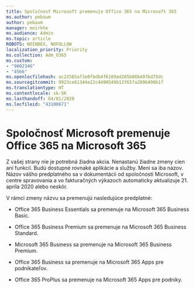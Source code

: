 ```yaml
---
title: Spoločnosť Microsoft premenuje Office 365 na Microsoft 365
ms.author: pebaum
author: pebaum
manager: mnirkhe
ms.audience: Admin
ms.topic: article
ROBOTS: NOINDEX, NOFOLLOW
localization_priority: Priority
ms.collection: Adm_O365
ms.custom:
- "9002346"
- "4566"
ms.openlocfilehash: ac22565af3e0fbdb4f6109ad265b08b497bd75dc
ms.sourcegitcommit: 9923ce61344e22c4490549b12f65fa2896490b1f
ms.translationtype: HT
ms.contentlocale: sk-SK
ms.lasthandoff: 04/01/2020
ms.locfileid: "43100671"
---
```

# <a name="microsoft-is-renaming-office-365-to-microsoft-365"></a>Spoločnosť Microsoft premenuje Office 365 na Microsoft 365

Z vašej strany nie je potrebná žiadna akcia. Nenastanú žiadne zmeny cien ani funkcií. Budú dostupné rovnaké aplikácie a služby. Mení sa iba názov. Názov vášho predplatného sa v dokumentácii od spoločnosti Microsoft, v centre spravovania a vo fakturačných výkazoch automaticky aktualizuje 21. apríla 2020 alebo neskôr.

V rámci zmeny názvu sa premenujú nasledujúce predplatné:

- Office 365 Business Essentials sa premenuje na Microsoft 365 Business Basic.

- Office 365 Business Premium sa premenuje na Microsoft 365 Business Standard.

- Microsoft 365 Business sa premenuje na Microsoft 365 Business Premium.

- Office 365 Business sa premenuje na Microsoft 365 Apps pre podnikateľov.

- Office 365 ProPlus sa premenuje na Microsoft 365 Apps pre podniky.
